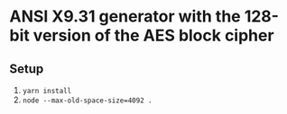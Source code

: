# ANSI X9.31 generator with the 128-bit version of the AES block cipher

## Setup

1. `yarn install`
2. `node --max-old-space-size=4092 .`